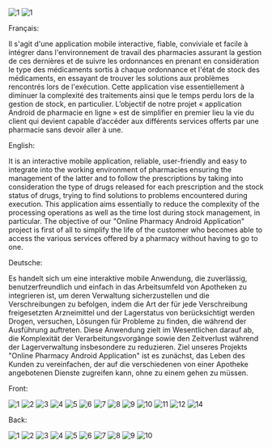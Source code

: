 
![1](https://user-images.githubusercontent.com/47888237/106324833-1bfc8c00-627a-11eb-87ca-19cc21938a39.PNG)
![1](https://user-images.githubusercontent.com/47888237/106324738-f40d2880-6279-11eb-817a-553e97e8570f.PNG)



Français:

Il s'agit d'une application mobile interactive, fiable, conviviale et facile à intégrer dans l'environnement de travail des pharmacies assurant la gestion de ces dernières et de suivre les ordonnances en prenant en considération le type des médicaments sortis à chaque ordonnance et l'état de stock des médicaments, en essayant de trouver les solutions aux problèmes rencontrés lors de l'exécution.
Cette application vise essentiellement à diminuer la complexité des traitements ainsi que le temps perdu lors de la gestion de stock, en particulier. L’objectif de notre projet « application Android de pharmacie en ligne » est de simplifier en premier lieu la vie du client qui devient capable d’accéder aux différents services offerts par une pharmacie sans devoir aller à une.

English:

It is an interactive mobile application, reliable, user-friendly and easy to integrate into the working environment of pharmacies ensuring the management of the latter and to follow the prescriptions by taking into consideration the type of drugs released for each prescription and the stock status of drugs, trying to find solutions to problems encountered during execution.
This application aims essentially to reduce the complexity of the processing operations as well as the time lost during stock management, in particular. The objective of our "Online Pharmacy Android Application" project is first of all to simplify the life of the customer who becomes able to access the various services offered by a pharmacy without having to go to one.



Deutsche:

Es handelt sich um eine interaktive mobile Anwendung, die zuverlässig, benutzerfreundlich und einfach in das Arbeitsumfeld von Apotheken zu integrieren ist, um deren Verwaltung sicherzustellen und die Verschreibungen zu befolgen, indem die Art der für jede Verschreibung freigesetzten Arzneimittel und der Lagerstatus von berücksichtigt werden Drogen, versuchen, Lösungen für Probleme zu finden, die während der Ausführung auftreten.
Diese Anwendung zielt im Wesentlichen darauf ab, die Komplexität der Verarbeitungsvorgänge sowie den Zeitverlust während der Lagerverwaltung insbesondere zu reduzieren. Ziel unseres Projekts "Online Pharmacy Android Application" ist es zunächst, das Leben des Kunden zu vereinfachen, der auf die verschiedenen von einer Apotheke angebotenen Dienste zugreifen kann, ohne zu einem gehen zu müssen.

Front:


![1](https://user-images.githubusercontent.com/47888237/106335155-89191d00-628c-11eb-9f08-81226ced11a7.PNG)
![2](https://user-images.githubusercontent.com/47888237/106335158-8ae2e080-628c-11eb-9d3e-154ccdf47256.PNG)
![3](https://user-images.githubusercontent.com/47888237/106335161-8c140d80-628c-11eb-85ba-0017bbee698e.PNG)
![4](https://user-images.githubusercontent.com/47888237/106335162-8caca400-628c-11eb-9833-73e146060243.PNG)
![5](https://user-images.githubusercontent.com/47888237/106335163-8e766780-628c-11eb-8641-7aadd3793ff3.PNG)
![6](https://user-images.githubusercontent.com/47888237/106335167-8f0efe00-628c-11eb-942d-17d6dde65946.PNG)
![7](https://user-images.githubusercontent.com/47888237/106335170-90402b00-628c-11eb-9413-027e1dc61f81.PNG)
![8](https://user-images.githubusercontent.com/47888237/106335180-9209ee80-628c-11eb-81f5-d60fa7df56e8.PNG)
![9](https://user-images.githubusercontent.com/47888237/106335184-946c4880-628c-11eb-8581-cd7e3bf41883.PNG)
![10](https://user-images.githubusercontent.com/47888237/106335189-96360c00-628c-11eb-85c3-f2611b507aea.PNG)
![11](https://user-images.githubusercontent.com/47888237/106335193-97673900-628c-11eb-8146-9447c19185eb.PNG)
![12](https://user-images.githubusercontent.com/47888237/106335195-98986600-628c-11eb-928f-d985a8963245.PNG)
![14](https://user-images.githubusercontent.com/47888237/106335197-99c99300-628c-11eb-8adb-0fc62add5b11.PNG)



Back:


![1](https://user-images.githubusercontent.com/47888237/106335779-c03bfe00-628d-11eb-8486-08c3482aeee4.PNG)
![2](https://user-images.githubusercontent.com/47888237/106335787-c4681b80-628d-11eb-987e-56e2ac46a41d.PNG)
![3](https://user-images.githubusercontent.com/47888237/106335792-c6ca7580-628d-11eb-9f29-6c6d89fa6a12.PNG)
![4](https://user-images.githubusercontent.com/47888237/106335793-c7630c00-628d-11eb-899a-2d41b423608c.PNG)
![5](https://user-images.githubusercontent.com/47888237/106335796-c7fba280-628d-11eb-87b0-111f8fe55ebd.PNG)
![6](https://user-images.githubusercontent.com/47888237/106335798-c8943900-628d-11eb-912d-a213eafc0dd9.PNG)
![7](https://user-images.githubusercontent.com/47888237/106335800-c92ccf80-628d-11eb-8336-b1fc909a0f93.PNG)
![8](https://user-images.githubusercontent.com/47888237/106335804-ca5dfc80-628d-11eb-9714-b70b42d027d3.PNG)
![9](https://user-images.githubusercontent.com/47888237/106335806-cb8f2980-628d-11eb-8cf4-d0ec3dcfef53.PNG)
![10](https://user-images.githubusercontent.com/47888237/106335807-cc27c000-628d-11eb-87ef-bf7431837a4a.PNG)
